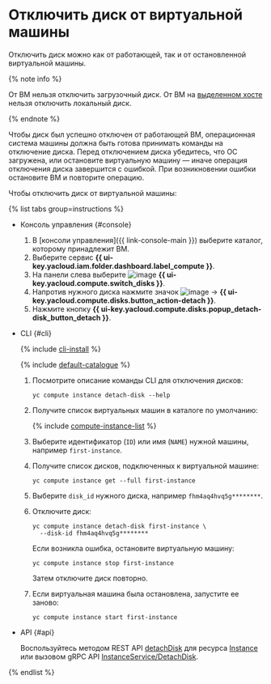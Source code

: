 # Отключить диск от виртуальной машины

Отключить диск можно как от работающей, так и от остановленной виртуальной машины. 


{% note info %}

От ВМ нельзя отключить загрузочный диск. От ВМ на [выделенном хосте](../../concepts/dedicated-host.md) нельзя отключить локальный диск.

{% endnote %}


Чтобы диск был успешно отключен от работающей ВМ, операционная система машины должна быть готова принимать команды на отключение диска. Перед отключением диска убедитесь, что ОС загружена, или остановите виртуальную машину — иначе операция отключения диска завершится с ошибкой. При возникновении ошибки остановите ВМ и повторите операцию. 

Чтобы отключить диск от виртуальной машины:

{% list tabs group=instructions %}

- Консоль управления {#console}

  1. В [консоли управления]({{ link-console-main }}) выберите каталог, которому принадлежит ВМ.
  1. Выберите сервис **{{ ui-key.yacloud.iam.folder.dashboard.label_compute }}**.
  1. На панели слева выберите ![image](../../../_assets/compute/disks-pic.svg) **{{ ui-key.yacloud.compute.switch_disks }}**.
  1. Напротив нужного диска нажмите значок ![image](../../../_assets/horizontal-ellipsis.svg) → **{{ ui-key.yacloud.compute.disks.button_action-detach }}**.
  1. Нажмите кнопку **{{ ui-key.yacloud.compute.disks.popup_detach-disk_button_detach }}**.

- CLI {#cli}
  
  {% include [cli-install](../../../_includes/cli-install.md) %}
  
  {% include [default-catalogue](../../../_includes/default-catalogue.md) %}
  
  1. Посмотрите описание команды CLI для отключения дисков:
  
      ```
      yc compute instance detach-disk --help
      ```
  
  1. Получите список виртуальных машин в каталоге по умолчанию:
  
      {% include [compute-instance-list](../../_includes_service/compute-instance-list.md) %}
  
  1. Выберите идентификатор (`ID`) или имя (`NAME`) нужной машины, например `first-instance`.
  
  1. Получите список дисков, подключенных к виртуальной машине:
  
      ```
      yc compute instance get --full first-instance
      ```
  
  1. Выберите `disk_id` нужного диска, например `fhm4aq4hvq5g********`.
  1. Отключите диск:
  
      ```
      yc compute instance detach-disk first-instance \
        --disk-id fhm4aq4hvq5g********
      ```
      
      Если возникла ошибка, остановите виртуальную машину:
      
      ```
      yc compute instance stop first-instance
      ```
      
      Затем отключите диск повторно.
  
  1. Если виртуальная машина была остановлена, запустите ее заново:
  
      ```
      yc compute instance start first-instance
      ```
  
- API {#api}
  
  Воспользуйтесь методом REST API [detachDisk](../../api-ref/Instance/detachDisk.md) для ресурса [Instance](../../api-ref/Instance/) или вызовом gRPC API [InstanceService/DetachDisk](../../api-ref/grpc/instance_service.md#DetachDisk).
  
{% endlist %}
